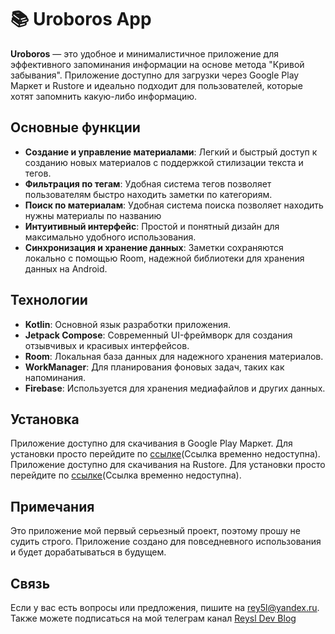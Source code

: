 # 📚 Uroboros App

**Uroboros** — это удобное и минималистичное приложение для эффективного запоминания информации на основе метода "Кривой забывания". Приложение доступно для загрузки через Google Play Маркет и Rustore и идеально подходит для пользователей, которые хотят запомнить какую-либо информацию.

## Основные функции
- **Создание и управление материалами**: Легкий и быстрый доступ к созданию новых материалов с поддержкой стилизации текста и тегов.
- **Фильтрация по тегам**: Удобная система тегов позволяет пользователям быстро находить заметки по категориям.
- **Поиск по материалам**: Удобная система поиска позволяет находить нужны материалы по названию
- **Интуитивный интерфейс**: Простой и понятный дизайн для максимально удобного использования.
- **Синхронизация и хранение данных**: Заметки сохраняются локально с помощью Room, надежной библиотеки для хранения данных на Android.

## Технологии
- **Kotlin**: Основной язык разработки приложения.
- **Jetpack Compose**: Современный UI-фреймворк для создания отзывчивых и красивых интерфейсов.
- **Room**: Локальная база данных для надежного хранения материалов.
- **WorkManager**: Для планирования фоновых задач, таких как напоминания.
- **Firebase**: Используется для хранения медиафайлов и других данных.
  
## Установка
Приложение доступно для скачивания в Google Play Маркет. Для установки просто перейдите по [ссылке]()(Ссылка временно недоступна).
Приложение доступно для скачивания на Rustore. Для установки просто перейдите по [ссылке]()(Ссылка временно недоступна).

## Примечания
Это приложение мой первый серьезный проект, поэтому прошу не судить строго. 
Приложение создано для повседневного использования и будет дорабатываться в будущем.

## Связь
Если у вас есть вопросы или предложения, пишите на [rey5l@yandex.ru](mailto:rey5l@yandex.ru).
Также можете подписаться на мой телеграм канал [Reysl Dev Blog](https://t.me/reysldevblog)

